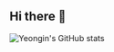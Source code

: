 ## Hi there 👋

![Yeongin's GitHub stats](https://github-readme-stats.vercel.app/api?username=yeongin-ji&show_icons=true&theme=radical)
<!--
**yeongin-ji/yeongin-ji** is a ✨ _special_ ✨ repository because its `README.md` (this file) appears on your GitHub profile.

Here are some ideas to get you started:

- 🔭 I’m currently working on ...
- 🌱 I’m currently learning ...
- 👯 I’m looking to collaborate on ...
- 🤔 I’m looking for help with ...
- 💬 Ask me about ...
- 📫 How to reach me: ...
- 😄 Pronouns: ...
- ⚡ Fun fact: ...
-->
